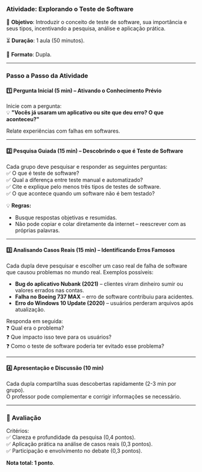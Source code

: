 
### **Atividade: Explorando o Teste de Software**  
📌 **Objetivo**: Introduzir o conceito de teste de software, sua importância e seus tipos, incentivando a pesquisa, análise e aplicação prática.  

⏳ **Duração**: 1 aula (50 minutos).  

👥 **Formato**: Dupla.  

---

### **Passo a Passo da Atividade**  

#### **1️⃣ Pergunta Inicial (5 min) – Ativando o Conhecimento Prévio**  
Inicie com a pergunta:  
💡 **"Vocês já usaram um aplicativo ou site que deu erro? O que aconteceu?"**  

Relate experiências com falhas em softwares.

---

#### **2️⃣ Pesquisa Guiada (15 min) – Descobrindo o que é Teste de Software**  
Cada grupo deve pesquisar e responder as seguintes perguntas:  
✅ O que é teste de software?  
✅ Qual a diferença entre teste manual e automatizado?  
✅ Cite e explique pelo menos três tipos de testes de software.  
✅ O que acontece quando um software não é bem testado?  

💡 **Regras:**  
- Busque respostas objetivas e resumidas.  
- Não pode copiar e colar diretamente da internet – reescrever com as próprias palavras.  

---

#### **3️⃣ Analisando Casos Reais (15 min) – Identificando Erros Famosos**  
Cada dupla deve pesquisar e escolher um caso real de falha de software que causou problemas no mundo real. Exemplos possíveis:  
- **Bug do aplicativo Nubank (2021)** – clientes viram dinheiro sumir ou valores errados nas contas.  
- **Falha no Boeing 737 MAX** – erro de software contribuiu para acidentes.  
- **Erro do Windows 10 Update (2020)** – usuários perderam arquivos após atualização.  

Responda em seguida:  
❓ Qual era o problema?  
❓ Que impacto isso teve para os usuários?  
❓ Como o teste de software poderia ter evitado esse problema?  

---

#### **4️⃣ Apresentação e Discussão (10 min)**  
Cada dupla compartilha suas descobertas rapidamente (2-3 min por grupo).  
O professor pode complementar e corrigir informações se necessário.  

---

### **📌 Avaliação**  
Critérios:  
✅ Clareza e profundidade da pesquisa (0,4 pontos).  
✅ Aplicação prática na análise de casos reais (0,3 pontos).  
✅ Participação e envolvimento no debate (0,3 pontos).  

**Nota total: 1 ponto**.  
 

